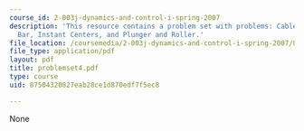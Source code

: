 ```yaml
---
course_id: 2-003j-dynamics-and-control-i-spring-2007
description: 'This resource contains a problem set with problems: Cable Reel, Sliding
  Bar, Instant Centers, and Plunger and Roller.'
file_location: /coursemedia/2-003j-dynamics-and-control-i-spring-2007/87504320827eab28ce1d870edf7f5ec8_problemset4.pdf
file_type: application/pdf
layout: pdf
title: problemset4.pdf
type: course
uid: 87504320827eab28ce1d870edf7f5ec8

---
```

None